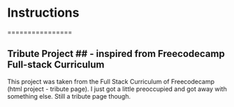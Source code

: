 # Instructions
================
## Tribute Project ## - inspired from Freecodecamp Full-stack Curriculum

This project was taken from the Full Stack Curriculum of Freecodecamp (html project - tribute page). 
I just got a little preoccupied and got away with something else. 
Still a tribute page though.
